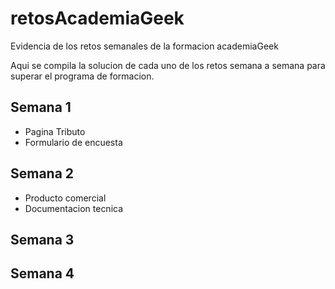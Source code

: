 # retosAcademiaGeek
Evidencia de los retos semanales de la formacion academiaGeek

Aqui se compila la solucion de cada uno de los retos semana a semana para superar el programa de formacion.

## Semana 1
- Pagina Tributo
- Formulario de encuesta
## Semana 2
- Producto comercial
- Documentacion tecnica
## Semana 3

## Semana 4
